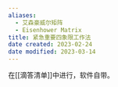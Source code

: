 ```yaml
---
aliases:
  - 艾森豪威尔矩阵
  - Eisenhower Matrix
title: 紧急重要四象限工作法
date created: 2023-02-24
date modified: 2023-03-14
---
```


在[[滴答清单]]中进行，软件自带。
